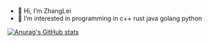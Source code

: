 - 👋 Hi, I’m ZhangLei
- 👀 I’m interested in programming in c++ rust java golang python

<!---
SWJTU-ZhangLei/SWJTU-ZhangLei is a ✨ special ✨ repository because its `README.md` (this file) appears on your GitHub profile.
You can click the Preview link to take a look at your changes.
--->
[![Anurag's GitHub stats](https://github-readme-stats.vercel.app/api?username=SWJTU-ZhangLei&count_private=true&show_icons=true?theme=radical)](https://github.com/anuraghazra/github-readme-stats)
